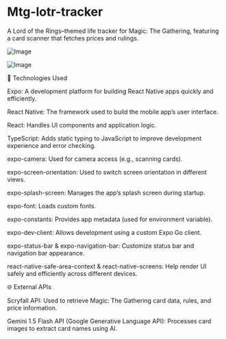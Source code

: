 # Mtg-lotr-tracker
A Lord of the Rings–themed life tracker for Magic: The Gathering, featuring a card scanner that fetches prices and rulings.


![Image](https://github.com/user-attachments/assets/9e0984f0-edc8-4971-9548-a985cd91a2fe)


![Image](https://github.com/user-attachments/assets/e6f75efb-7e5b-4373-a444-6c24274034b6)

🔧 Technologies Used

Expo: A development platform for building React Native apps quickly and efficiently.

React Native: The framework used to build the mobile app’s user interface.

React: Handles UI components and application logic.

TypeScript: Adds static typing to JavaScript to improve development experience and error checking.

expo-camera: Used for camera access (e.g., scanning cards).

expo-screen-orientation: Used to switch screen orientation in different views.

expo-splash-screen: Manages the app’s splash screen during startup.

expo-font: Loads custom fonts.

expo-constants: Provides app metadata (used for environment variable).

expo-dev-client: Allows development using a custom Expo Go client.

expo-status-bar & expo-navigation-bar: Customize status bar and navigation bar appearance.

react-native-safe-area-context & react-native-screens: Help render UI safely and efficiently across different devices.

🌐 External APIs

Scryfall API: Used to retrieve Magic: The Gathering card data, rules, and price information.

Gemini 1.5 Flash API (Google Generative Language API): Processes card images to extract card names using AI.
